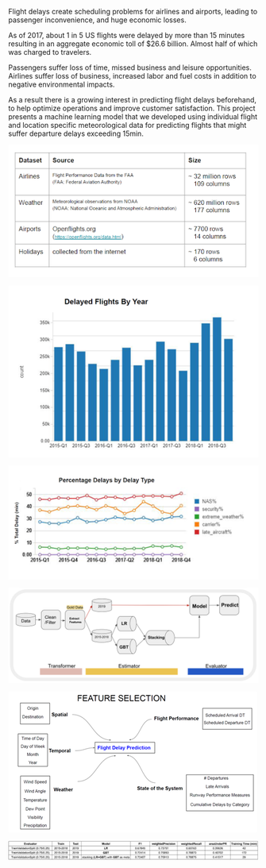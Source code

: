 Flight delays create scheduling problems for airlines and airports, leading to passenger inconvenience, and huge economic losses. 

As of 2017, about 1 in 5 US flights were delayed by more than 15 minutes resulting in an aggregate economic toll of $26.6 billion. Almost half of which was charged to travelers.

Passengers suffer loss of time, missed business and leisure opportunities. 
Airlines suffer loss of business, increased labor and fuel costs in addition to negative environmental impacts. 

As a result there is a growing interest in predicting flight delays beforehand, to help optimize operations and improve customer satisfaction. 
This project presents a machine learning model that we developed using individual flight and location specific meteorological data for predicting flights that might suffer departure delays exceeding 15min.

![](Code/Images/DataSpecs.png)

![](Code/Images/FlightsByYear.png)

![](Code/Images/DelayByType.png)

![](Code/Images/ModelPipeline.png)

![](Code/Images/FeatureSelection.png)

![](Code/Images/TSV%20results%20on%202019.png)